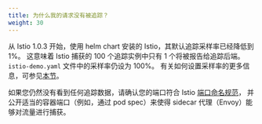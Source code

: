 ```yaml
---
title: 为什么我的请求没有被追踪？
weight: 30
---
```


从 Istio 1.0.3 开始，使用 helm chart 安装的 Istio，其默认追踪采样率已经降低到 1%。
这意味着 Istio 捕获的 100 个追踪实例中只有 1 个将被报告给追踪后端。
`istio-demo.yaml` 文件中的采样率仍设为 100%。
有关如何设置采样率的更多信息，可参见[本节](/zh/docs/tasks/telemetry/distributed-tracing/overview/#trace-sampling)。

如果您仍然没有看到任何追踪数据，请确认您的端口符合 Istio [端口命名规范](/zh/help/faq/traffic-management/#naming-port-convention)，
并公开适当的容器端口（例如，通过 pod spec）来使得 sidecar 代理（Envoy）能够对流量进行捕获。

